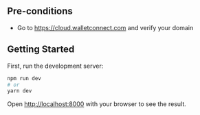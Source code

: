 ## Pre-conditions
- Go to https://cloud.walletconnect.com and verify your domain

## Getting Started

First, run the development server:

```bash
npm run dev
# or
yarn dev
```

Open [http://localhost:8000](http://localhost:8000) with your browser to see the result.
